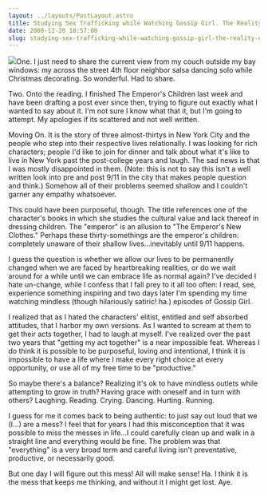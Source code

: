 ```yaml
---
layout: ../layouts/PostLayout.astro
title: Studying Sex Trafficking while Watching Gossip Girl. The Reality of the Pendulum Swing of my Life.
date: 2008-12-20 18:57:00
slug: studying-sex-trafficking-while-watching-gossip-girl-the-reality-of-the-pendulum-swing-of-my-life
---
```


[![](http://media.npr.org/news/specials/091106/emperor200.jpg)](http://media.npr.org/news/specials/091106/emperor200.jpg)One. I just need to share the current view from my couch outside my bay windows: my across the street 4th floor neighbor salsa dancing solo while Christmas decorating. So wonderful. Had to share.  
  
Two. Onto the reading. I finished The Emperor's Children last week and have been drafting a post ever since then, trying to figure out exactly what I wanted to say about it. I'm not sure I know what that it, but I'm going to attempt. My apologies if its scattered and not well written.  
  
Moving On. It is the story of three almost-thirtys in New York City and the people who step into their respective lives relationally. I was looking for rich characters; people I'd like to join for dinner and talk about what it's like to live in New York past the post-college years and laugh. The sad news is that I was mostly disappointed in them. (Note: this is not to say this isn't a well written look into pre and post 9/11 in the city that makes people question and think.) Somehow all of their problems seemed shallow and I couldn't garner any empathy whatsoever.  
  
This could have been purposeful, though. The title references one of the character's books in which she studies the cultural value and lack thereof in dressing children. The "emperor" is an allusion to "The Emperor's New Clothes." Perhaps these thirty-somethings are the emperor's children: completely unaware of their shallow lives...inevitably until 9/11 happens.  
  
I guess the question is whether we allow our lives to be permanently changed when we are faced by heartbreaking realities, or do we wait around for a while until we can embrace life as normal again? I've decided I hate un-change, while I confess that I fall prey to it all too often: I read, see, experience something inspiring and two days later I'm spending my time watching mindless (though hilariously satiric! ha.) episodes of Gossip Girl.  
  
I realized that as I hated the characters' elitist, entitled and self absorbed attitudes, that I harbor my own versions. As I wanted to scream at them to get their acts together, I had to laugh at myself. I've realized over the past two years that "getting my act together" is a near impossible feat. Whereas I do think it is possible to be purposeful, loving and intentional, I think it is impossible to have a life where I make every right choice at every opportunity, or use all of my free time to be "productive."  
  
So maybe there's a balance? Realizing it's ok to have mindless outlets while attempting to grow in truth? Having grace with oneself and in turn with others? Laughing. Reading. Crying. Dancing. Hurting. Running.  
  
I guess for me it comes back to being authentic: to just say out loud that we (I...) are a mess? I feel that for years I had this misconception that it was possible to miss the messes in life...I could carefully clean up and walk in a straight line and everything would be fine. The problem was that "everything" is a very broad term and careful living isn't preventative, productive, or necessarily good.  
  
But one day I will figure out this mess! All will make sense! Ha. I think it is the mess that keeps me thinking, and without it I might get lost. Aye.